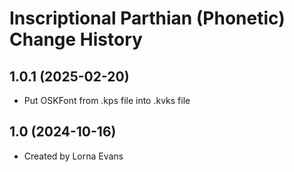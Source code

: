 Inscriptional Parthian (Phonetic) Change History
====================

1.0.1 (2025-02-20)
-----------------
* Put OSKFont from .kps file into .kvks file

1.0 (2024-10-16)
----------------
* Created by Lorna Evans
